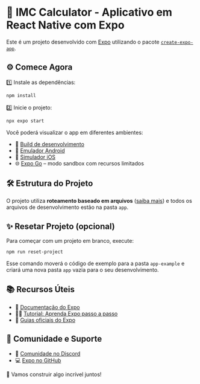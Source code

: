 
📱 IMC Calculator - Aplicativo em React Native com Expo
=======================================================

Este é um projeto desenvolvido com [Expo](https://expo.dev) utilizando o pacote [`create-expo-app`](https://www.npmjs.com/package/create-expo-app).

⚙️ Comece Agora
---------------

1️⃣ Instale as dependências:

```bash
npm install
```

2️⃣ Inicie o projeto:

```bash
npx expo start
```

Você poderá visualizar o app em diferentes ambientes:

- 📲 [Build de desenvolvimento](https://docs.expo.dev/develop/development-builds/introduction/)
- 📱 [Emulador Android](https://docs.expo.dev/workflow/android-studio-emulator/)
- 🍎 [Simulador iOS](https://docs.expo.dev/workflow/ios-simulator/)
- 🌐 [Expo Go](https://expo.dev/go) – modo sandbox com recursos limitados

🛠️ Estrutura do Projeto
------------------------

O projeto utiliza **roteamento baseado em arquivos** ([saiba mais](https://docs.expo.dev/router/introduction)) e todos os arquivos de desenvolvimento estão na pasta `app`.

✨ Resetar Projeto (opcional)
-----------------------------

Para começar com um projeto em branco, execute:

```bash
npm run reset-project
```

Esse comando moverá o código de exemplo para a pasta `app-example` e criará uma nova pasta `app` vazia para o seu desenvolvimento.

📚 Recursos Úteis
------------------

- 📘 [Documentação do Expo](https://docs.expo.dev/)
- 🧑‍🏫 [Tutorial: Aprenda Expo passo a passo](https://docs.expo.dev/tutorial/introduction/)
- 🧭 [Guias oficiais do Expo](https://docs.expo.dev/guides/)

🤝 Comunidade e Suporte
------------------------

- 💬 [Comunidade no Discord](https://chat.expo.dev)
- 💻 [Expo no GitHub](https://github.com/expo/expo)

🚀 Vamos construir algo incrível juntos!

